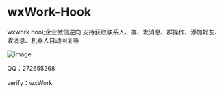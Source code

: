 # wxWork-Hook
wxwork hool;企业微信逆向
支持获取联系人、群、发消息、群操作、添加好友、收消息、机器人自动回复等


![image](https://user-images.githubusercontent.com/83381585/116494022-8dc49000-a8d2-11eb-887b-5bbc7daf58ab.png)


QQ：272655268

verify：wxWork
